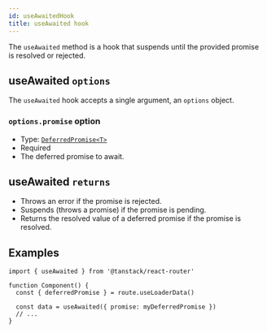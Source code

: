 ```yaml
---
id: useAwaitedHook
title: useAwaited hook
---
```


The `useAwaited` method is a hook that suspends until the provided promise is resolved or rejected.

## useAwaited `options`

The `useAwaited` hook accepts a single argument, an `options` object.

### `options.promise` option

- Type: [`DeferredPromise<T>`](./api/router/DeferredPromiseType)
- Required
- The deferred promise to await.

## useAwaited `returns`

- Throws an error if the promise is rejected.
- Suspends (throws a promise) if the promise is pending.
- Returns the resolved value of a deferred promise if the promise is resolved.

## Examples

```tsx
import { useAwaited } from '@tanstack/react-router'

function Component() {
  const { deferredPromise } = route.useLoaderData()
  
  const data = useAwaited({ promise: myDeferredPromise })
  // ...
}
```
